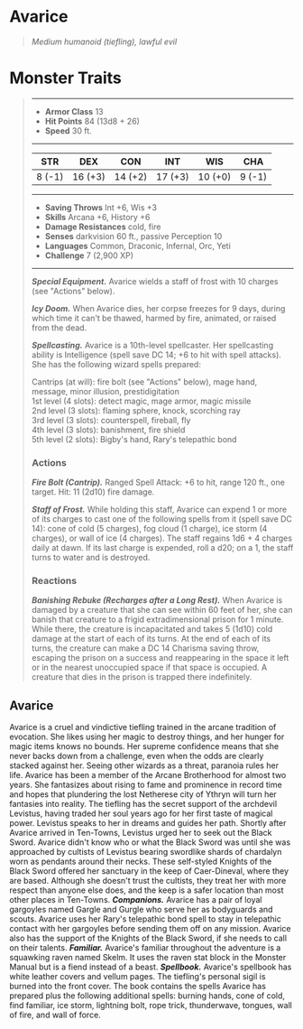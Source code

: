 # Avarice
>*Medium humanoid (tiefling), lawful evil*
# Monster Traits
>___
>- **Armor Class** 13
>- **Hit Points** 84 (13d8 + 26)
>- **Speed** 30 ft.
>___
>|STR|DEX|CON|INT|WIS|CHA|
>|:---:|:---:|:---:|:---:|:---:|:---:|
>|8 (-1)|16 (+3)|14 (+2)|17 (+3)|10 (+0)|9 (-1)|
>___
>- **Saving Throws** Int +6, Wis +3
>- **Skills** Arcana +6, History +6
>- **Damage Resistances** cold, fire
>- **Senses** darkvision 60 ft., passive Perception 10
>- **Languages** Common, Draconic, Infernal, Orc, Yeti
>- **Challenge** 7 (2,900 XP)
>___
>***Special Equipment.*** Avarice wields a staff of frost with 10 charges (see "Actions" below).  
>
>***Icy Doom.*** When Avarice dies, her corpse freezes for 9 days, during which time it can't be thawed, harmed by fire, animated, or raised from the dead.  
>
>***Spellcasting.*** Avarice is a 10th-level spellcaster. Her spellcasting ability is Intelligence (spell save DC 14; +6 to hit with spell attacks). She has the following wizard spells prepared:  
>
>Cantrips (at will): fire bolt (see "Actions" below), mage hand, message, minor illusion, prestidigitation  
>1st level (4 slots): detect magic, mage armor, magic missile  
>2nd level (3 slots): flaming sphere, knock, scorching ray  
>3rd level (3 slots): counterspell, fireball, fly  
>4th level (3 slots): banishment, fire shield  
>5th level (2 slots): Bigby's hand, Rary's telepathic bond  
>
>### Actions
>***Fire Bolt (Cantrip).*** Ranged Spell Attack: +6 to hit, range 120 ft., one target. Hit: 11 (2d10) fire damage.  
>
>***Staff of Frost.*** While holding this staff, Avarice can expend 1 or more of its charges to cast one of the following spells from it (spell save DC 14): cone of cold (5 charges), fog cloud (1 charge), ice storm (4 charges), or wall of ice (4 charges). The staff regains 1d6 + 4 charges daily at dawn. If its last charge is expended, roll a d20; on a 1, the staff turns to water and is destroyed.  
>
>### Reactions
>***Banishing Rebuke (Recharges after a Long Rest).*** When Avarice is damaged by a creature that she can see within 60 feet of her, she can banish that creature to a frigid extradimensional prison for 1 minute. While there, the creature is incapacitated and takes 5 (1d10) cold damage at the start of each of its turns. At the end of each of its turns, the creature can make a DC 14 Charisma saving throw, escaping the prison on a success and reappearing in the space it left or in the nearest unoccupied space if that space is occupied. A creature that dies in the prison is trapped there indefinitely.
## Avarice
Avarice is a cruel and vindictive tiefling trained in the arcane tradition of evocation. She likes using her magic to destroy things, and her hunger for magic items knows no bounds. Her supreme confidence means that she never backs down from a challenge, even when the odds are clearly stacked against her. Seeing other wizards as a threat, paranoia rules her life.
Avarice has been a member of the Arcane Brotherhood for almost two years. She fantasizes about rising to fame and prominence in record time and hopes that plundering the lost Netherese city of Ythryn will turn her fantasies into reality.
The tiefling has the secret support of the archdevil Levistus, having traded her soul years ago for her first taste of magical power. Levistus speaks to her in dreams and guides her path. Shortly after Avarice arrived in Ten-Towns, Levistus urged her to seek out the Black Sword. Avarice didn't know who or what the Black Sword was until she was approached by cultists of Levistus bearing swordlike shards of chardalyn worn as pendants around their necks. These self-styled Knights of the Black Sword offered her sanctuary in the keep of Caer-Dineval, where they are based. Although she doesn't trust the cultists, they treat her with more respect than anyone else does, and the keep is a safer location than most other places in Ten-Towns.
***Companions.*** Avarice has a pair of loyal gargoyles named Gargle and Gurgle who serve her as bodyguards and scouts. Avarice uses her Rary's telepathic bond spell to stay in telepathic contact with her gargoyles before sending them off on any mission. Avarice also has the support of the Knights of the Black Sword, if she needs to call on their talents.
***Familiar.*** Avarice's familiar throughout the adventure is a squawking raven named Skelm. It uses the raven stat block in the Monster Manual but is a fiend instead of a beast.
***Spellbook.*** Avarice's spellbook has white leather covers and vellum pages. The tiefling's personal sigil is burned into the front cover. The book contains the spells Avarice has prepared plus the following additional spells: burning hands, cone of cold, find familiar, ice storm, lightning bolt, rope trick, thunderwave, tongues, wall of fire, and wall of force.